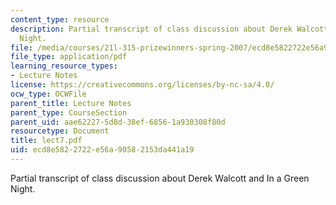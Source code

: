 ```yaml
---
content_type: resource
description: Partial transcript of class discussion about Derek Walcott and In a Green
  Night.
file: /media/courses/21l-315-prizewinners-spring-2007/ecd8e5822722e56a90582153da441a19_lect7.pdf
file_type: application/pdf
learning_resource_types:
- Lecture Notes
license: https://creativecommons.org/licenses/by-nc-sa/4.0/
ocw_type: OCWFile
parent_title: Lecture Notes
parent_type: CourseSection
parent_uid: aae62227-5d8d-38ef-6856-1a930308f80d
resourcetype: Document
title: lect7.pdf
uid: ecd8e582-2722-e56a-9058-2153da441a19
---
```

Partial transcript of class discussion about Derek Walcott and In a Green Night.